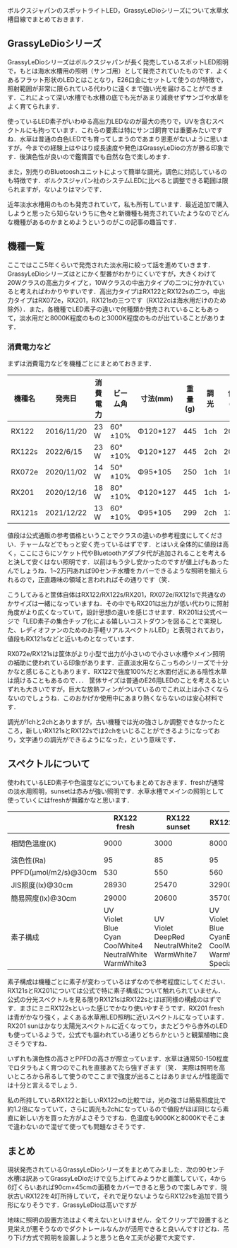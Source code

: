 



ボルクスジャパンのスポットライトLED，GrassyLeDioシリーズについて水草水槽目線でまとめておきます．

## GrassyLeDioシリーズ

GrassyLeDioシリーズはボルクスジャパンが長く発売しているスポットLED照明で，もとは海水水槽用の照明（サンゴ用）として発売されていたものです．よくあるフラット形状のLEDとはことなり，E26口金にセットして使うのが特徴で，照射範囲が非常に限られている代わりに遠くまで強い光を届けることができます．これによって深い水槽でも水槽の底でも光があまり減衰せずサンゴや水草をよく育てられます．

使っているLED素子がいわゆる高出力LEDなのが最大の売りで，UVを含むスペクトルにも拘っています．これらの要素は特にサンゴ飼育では重要みたいですね．水草は普通の白色LEDでも育ってしまうのであまり恩恵がないように思いますが，今までの経験上はやはり成長速度や発色はGrassyLeDioの方が勝る印象です．後演色性が良いので鑑賞面でも自然な色で楽しめます．

また，別売りのBluetooshユニットによって簡単な調光，調色に対応しているのも特徴です．ボルクスジャパン社のシステムLEDに比べると調整できる範囲は限られますが，ないよりはマシです．

近年淡水水槽用のものも発売されていて，私も所有しています．最近追加で購入しようと思ったら知らないうちに色々と新機種も発売されていたようなのでどんな機種があるのかまとめようというのがこの記事の趣旨です．

## 機種一覧

ここではここ5年くらいで発売された淡水用に絞って話を進めていきます．GrassyLeDioシリーズはとにかく型番がわかりにくいですが，大きくわけて20Wクラスの高出力タイプと，10Wクラスの中出力タイプの二つに分かれていると考えればわかりやすいです．高出力タイプはRX122とRX122sの二つ，中出力タイプはRX072e，RX201，RX121sの三つです（RX122cは海水用だけのため除外）．また，各機種でLED素子の違いで何種類か発売されていることもあって，淡水用だと8000K程度のものと3000K程度のものが出ていることがあります．

### 消費電力など

まずは消費電力などを機種ごとにまとめておきます．

| 機種名 | 発売日     | 消費電力 | ビーム角 | 寸法(mm) | 重量(g) | 調光 | 値段(円) |
| ---    | ---        | ---      | ---      |  ---     | ---     | ---  | ---  |
| RX122  | 2016/11/20 | 23 W    | 60°±10%  | Φ120*127 | 445     | 1ch  | 20697 |
| RX122s | 2022/6/15  | 23 W    | 60°±10%  | Φ120*127 | 445     | 2ch  | 20482 |
| RX072e | 2020/11/02 | 14 W    | 50°±10%  | Φ95*105  | 250     | 1ch  | 10039 |
| RX201  | 2020/12/16 | 18 W    | 80°±10%  | Φ120*127 | 445     | 1ch  | 14876 |
| RX121s | 2021/12/22 | 13 W    | 60°±10%  | Φ95*105  | 299     | 2ch  | 13798 |

値段は公式通販の参考価格ということでクラスの違いの参考程度にしてください．チャームなどでもっと安く売っているはずです．とはいえ全体的に値段は高く，ここにさらにソケット代やBluetoothアダプタ代が追加されることを考えると決して安くはない照明です．以前はもう少し安かったのですが値上げもあったんでしょうね．1~2万円あれば90センチ水槽をカバーできるような照明を揃えられるので，正直趣味の領域と言われればその通りです（笑．

こうしてみると筐体自体はRX122/RX122s/RX201，RX072e/RX121sで共通なのかサイズは一緒になっていますね．その中でもRX201は出力が低い代わりに照射角度がより広くなっていて，設計思想の違いを感じさせます．RX201は公式ページで「LED素子の集合チップ化による嬉しいコストダウンを図ることで実現した、レディオファンのためのお手軽リアルスペクトルLED」と表現されており，値段もRX121sなどと近いものとなっています．

RX072e/RX121sは筐体がより小型で出力が小さいので小さい水槽やメイン照明の補助に使われている印象があります．正直淡水用ならこっちのシリーズで十分かなと感じることもあります．RX122で強度100%だと水面付近にある陰性水草は焼けることもあるので．．． 筐体サイズは普通のE26用LEDのことを考えるといずれも大きいですが，巨大な放熱フィンがついているのでこれ以上は小さくならないのでしょうね．このおかげか使用中にあまり熱くならないのは安心材料です．

調光が1chと2chとありますが，古い機種では光の強さしか調整できなかったところ，新しいRX121sとRX122sでは2chをいじることができるようになっており，文字通りの調光ができるようになった，という意味です．

## スペクトルについて

使われているLED素子や色温度などについてもまとめておきます．freshが通常の淡水用照明，sunsetは赤みが強い照明です．水草水槽でメインの照明として使っていくにはfreshが無難かなと思います．

|            | RX122 fresh | RX122 sunset | RX122s fresh | RX121s fresh | RX201 fresh | RX201 sun | RX072e fresh | RX072e sunset |
|---|---|---|---|---|---|---|---|---|
| 相関色温度(K) | 9000 | 3000 | 8000 | 8000 |8000-9200|6000-6700|12000|3300 |
| 演色性(Ra)    | 95   | 85   | 95   | 93   |92       |97       |91   | 67  |
| PPFD(μmol/m2/s)@30cm | 530  | 550  | 560  | 436  |286      |234      |265  | 124 |
| JIS照度(lx)@30cm  | 28930| 25470| 32900| 22560|16450    |13060    |16073| 7222|
| 簡易照度(lx)@30cm | 29000| 20600| 35700| 26240|18540    |14610    |16070| 9710|
| 素子構成      | UV<br>Violet<br>Blue<br>Cyan<br>CoolWhite4<br>NeutralWhite<br>WarmWhite3<br>|UV<br>Violet<br>DeepRed<br>NeutralWhite2<br>WarmWhite7<br> |UV<br>Violet<br>Blue<br>CyanBlue<br>CoolWhite5<br>WarmWhite<br>SpecialWhite3<br>|-|-|-|Blue<br>Green<br>CoolWhite3<br>WarmWhite2<br>|UV<br>Violet<br>DeepRed<br>WarmWhite4<br>|

素子構成は機種ごとに素子が変わっているはずなので参考程度にしてください．RX121sとRX201については公式で特に素子構成について触れられていません．公式の分光スペクトルを見る限りRX121sはRX122sとほぼ同様の構成のはずです．まさにミニRX122sといった感じでかなり使いやすそうです．RX201 freshは青がかなり強く，よくある水草用LED照明に近いスペクトルになっています．RX201 sunはかなり太陽光スペクトルに近くなってり，またどうやら赤外のLEDも使っているようで，公式でも謳われている通りどちらかというと観葉植物に良さそうですね．

いずれも演色性の高さとPPFDの高さが際立っています．水草は通常50-150程度でロタラもよく育つのでこれを直接あてたら強すぎます（笑． 実際は照明を高いところから吊るして使うのでここまで強度が出ることはありませんが性能面では十分と言えるでしょう．

私の所持しているRX122と新しいRX122sの比較では，光の強さは簡易照度比で約1.2倍になっていて，さらに調光も2chになっているので値段がほぼ同じなら素直に新しい方を買った方がよさそうですね．色温度も9000Kと8000Kでそこまで違わないので混ぜて使っても問題なさそうです．

## まとめ

現状発売されているGrassyLeDioシリーズをまとめてみました．次の90センチ水槽は訳あってGrassyLeDioだけで立ち上げてみようかと画策していて，4から6灯くらいあれば90cm×45cmの面積をカバーできると思うので楽しみです．現状古いRX122を4灯所持していて，それで足りないようならRX122sを追加で買う形になりそうです．GrassyLeDioは高いですが


地味に照明の設置方法はよく考えないといけません．全てクリップで設置すると見栄えが悪そうなのでダクトレールなんかが活用できると良いんですけどね．吊り下げ方式で照明を設置しようと思うと色々工夫が必要で大変です．

